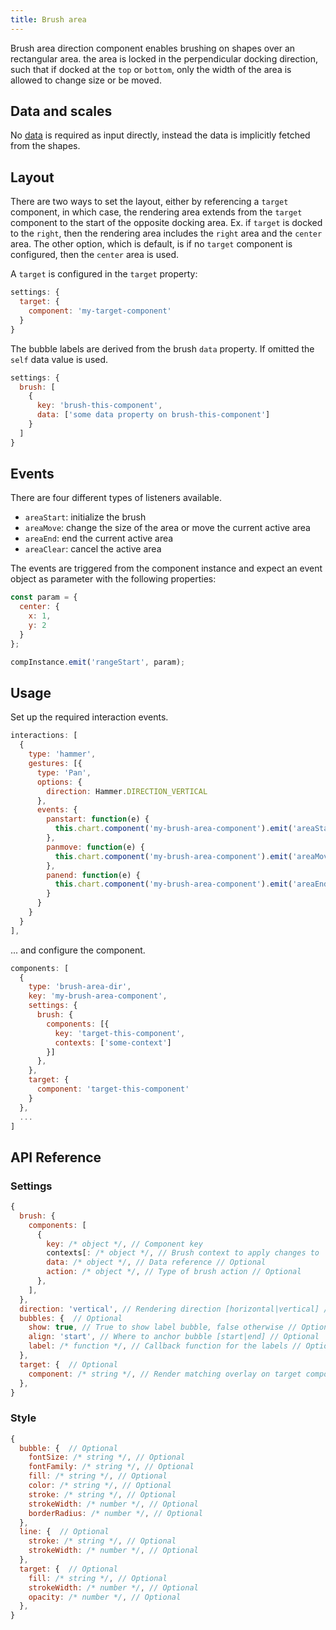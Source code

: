 ```yaml
---
title: Brush area
---
```


Brush area direction component enables brushing on shapes over an rectangular area. the area is locked in the perpendicular docking direction, such that if docked at the `top` or `bottom`, only the width of the area is allowed to change size or be moved.

## Data and scales

No [data](data.md) is required as input directly, instead the data is implicitly fetched from the shapes.

## Layout

There are two ways to set the layout, either by referencing a `target` component, in which case, the rendering area extends from the `target` component to the start of the opposite docking area. Ex. if `target` is docked to the `right`, then the rendering area includes the `right` area and the `center` area. The other option, which is default, is if no `target` component is configured, then the `center` area is used.

A `target` is configured in the `target` property:

```js
settings: {
  target: {
    component: 'my-target-component'
  }
}
```

The bubble labels are derived from the brush `data` property. If omitted the `self` data value is used.
```js
settings: {
  brush: [
    {
      key: 'brush-this-component',
      data: ['some data property on brush-this-component']
    }
  ]
}
```

## Events

There are four different types of listeners available.

* `areaStart`: initialize the brush
* `areaMove`: change the size of the area or move the current active area
* `areaEnd`: end the current active area
* `areaClear`: cancel the active area

The events are triggered from the component instance and expect an event object as parameter with the following properties:

```js
const param = {
  center: {
    x: 1,
    y: 2
  }
};

compInstance.emit('rangeStart', param);
```

## Usage

Set up the required interaction events.

```js
interactions: [
  {
    type: 'hammer',
    gestures: [{
      type: 'Pan',
      options: {
        direction: Hammer.DIRECTION_VERTICAL
      },
      events: {
        panstart: function(e) {
          this.chart.component('my-brush-area-component').emit('areaStart', e);
        },
        panmove: function(e) {
          this.chart.component('my-brush-area-component').emit('areaMove', e);
        },
        panend: function(e) {
          this.chart.component('my-brush-area-component').emit('areaEnd', e);
        }
      }
    }
  }
],
```

... and configure the component.

```js
components: [
  {
    type: 'brush-area-dir',
    key: 'my-brush-area-component',
    settings: {
      brush: {
        components: [{
          key: 'target-this-component',
          contexts: ['some-context']
        }]
      },
    },
    target: {
      component: 'target-this-component'
    }
  },
  ...
]
```

## API Reference

### Settings

```js
{
  brush: { 
    components: [ 
      { 
        key: /* object */, // Component key
        contexts[: /* object */, // Brush context to apply changes to
        data: /* object */, // Data reference // Optional
        action: /* object */, // Type of brush action // Optional
      },
    ],
  },
  direction: 'vertical', // Rendering direction [horizontal|vertical] // Optional
  bubbles: {  // Optional
    show: true, // True to show label bubble, false otherwise // Optional
    align: 'start', // Where to anchor bubble [start|end] // Optional
    label: /* function */, // Callback function for the labels // Optional
  },
  target: {  // Optional
    component: /* string */, // Render matching overlay on target component // Optional
  },
}
```


### Style

```js
{
  bubble: {  // Optional
    fontSize: /* string */, // Optional
    fontFamily: /* string */, // Optional
    fill: /* string */, // Optional
    color: /* string */, // Optional
    stroke: /* string */, // Optional
    strokeWidth: /* number */, // Optional
    borderRadius: /* number */, // Optional
  },
  line: {  // Optional
    stroke: /* string */, // Optional
    strokeWidth: /* number */, // Optional
  },
  target: {  // Optional
    fill: /* string */, // Optional
    strokeWidth: /* number */, // Optional
    opacity: /* number */, // Optional
  },
}
```

